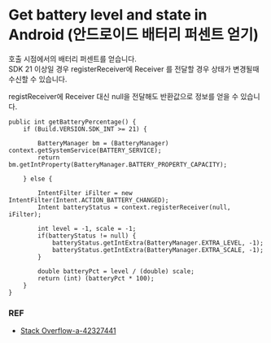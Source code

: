 # Get battery level and state in Android (안드로이드 배터리 퍼센트 얻기)

호출 시점에서의 배터리 퍼센트를 얻습니다.   
SDK 21 이상일 경우 registerReceiver에 Receiver 를 전달할 경우 상태가 변경될때 수신할 수 있습니다. 

registReceiver에 Receiver 대신 null을 전달해도 반환값으로 정보를 얻을 수 있습니다.

```
public int getBatteryPercentage() {
    if (Build.VERSION.SDK_INT >= 21) {

        BatteryManager bm = (BatteryManager) context.getSystemService(BATTERY_SERVICE);
        return bm.getIntProperty(BatteryManager.BATTERY_PROPERTY_CAPACITY);

    } else {

        IntentFilter iFilter = new IntentFilter(Intent.ACTION_BATTERY_CHANGED);
        Intent batteryStatus = context.registerReceiver(null, iFilter);

        int level = -1, scale = -1;
        if(batteryStatus != null) {
            batteryStatus.getIntExtra(BatteryManager.EXTRA_LEVEL, -1);
            batteryStatus.getIntExtra(BatteryManager.EXTRA_SCALE, -1);
        }

        double batteryPct = level / (double) scale;
        return (int) (batteryPct * 100);
    }
}
```

### REF
* [Stack Overflow-a-42327441](https://stackoverflow.com/a/42327441)